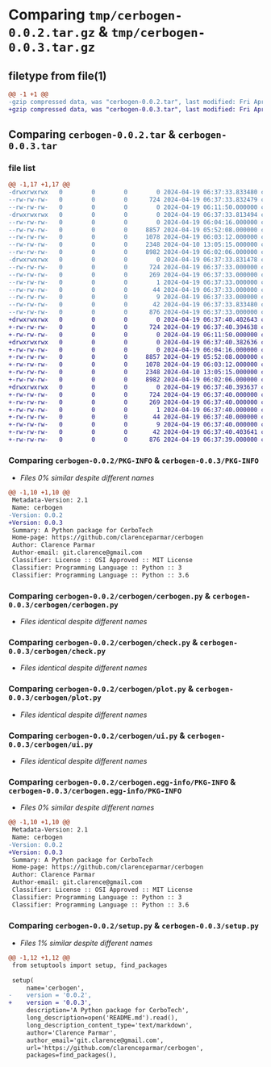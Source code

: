 # Comparing `tmp/cerbogen-0.0.2.tar.gz` & `tmp/cerbogen-0.0.3.tar.gz`

## filetype from file(1)

```diff
@@ -1 +1 @@
-gzip compressed data, was "cerbogen-0.0.2.tar", last modified: Fri Apr 19 06:37:33 2024, max compression
+gzip compressed data, was "cerbogen-0.0.3.tar", last modified: Fri Apr 19 06:37:40 2024, max compression
```

## Comparing `cerbogen-0.0.2.tar` & `cerbogen-0.0.3.tar`

### file list

```diff
@@ -1,17 +1,17 @@
-drwxrwxrwx   0        0        0        0 2024-04-19 06:37:33.833480 cerbogen-0.0.2/
--rw-rw-rw-   0        0        0      724 2024-04-19 06:37:33.832479 cerbogen-0.0.2/PKG-INFO
--rw-rw-rw-   0        0        0        0 2024-04-19 06:11:50.000000 cerbogen-0.0.2/README.md
-drwxrwxrwx   0        0        0        0 2024-04-19 06:37:33.813494 cerbogen-0.0.2/cerbogen/
--rw-rw-rw-   0        0        0        0 2024-04-19 06:04:16.000000 cerbogen-0.0.2/cerbogen/__init__.py
--rw-rw-rw-   0        0        0     8857 2024-04-19 05:52:08.000000 cerbogen-0.0.2/cerbogen/cerbogen.py
--rw-rw-rw-   0        0        0     1078 2024-04-19 06:03:12.000000 cerbogen-0.0.2/cerbogen/check.py
--rw-rw-rw-   0        0        0     2348 2024-04-10 13:05:15.000000 cerbogen-0.0.2/cerbogen/plot.py
--rw-rw-rw-   0        0        0     8982 2024-04-19 06:02:06.000000 cerbogen-0.0.2/cerbogen/ui.py
-drwxrwxrwx   0        0        0        0 2024-04-19 06:37:33.831478 cerbogen-0.0.2/cerbogen.egg-info/
--rw-rw-rw-   0        0        0      724 2024-04-19 06:37:33.000000 cerbogen-0.0.2/cerbogen.egg-info/PKG-INFO
--rw-rw-rw-   0        0        0      269 2024-04-19 06:37:33.000000 cerbogen-0.0.2/cerbogen.egg-info/SOURCES.txt
--rw-rw-rw-   0        0        0        1 2024-04-19 06:37:33.000000 cerbogen-0.0.2/cerbogen.egg-info/dependency_links.txt
--rw-rw-rw-   0        0        0       44 2024-04-19 06:37:33.000000 cerbogen-0.0.2/cerbogen.egg-info/requires.txt
--rw-rw-rw-   0        0        0        9 2024-04-19 06:37:33.000000 cerbogen-0.0.2/cerbogen.egg-info/top_level.txt
--rw-rw-rw-   0        0        0       42 2024-04-19 06:37:33.833480 cerbogen-0.0.2/setup.cfg
--rw-rw-rw-   0        0        0      876 2024-04-19 06:37:33.000000 cerbogen-0.0.2/setup.py
+drwxrwxrwx   0        0        0        0 2024-04-19 06:37:40.402643 cerbogen-0.0.3/
+-rw-rw-rw-   0        0        0      724 2024-04-19 06:37:40.394638 cerbogen-0.0.3/PKG-INFO
+-rw-rw-rw-   0        0        0        0 2024-04-19 06:11:50.000000 cerbogen-0.0.3/README.md
+drwxrwxrwx   0        0        0        0 2024-04-19 06:37:40.382636 cerbogen-0.0.3/cerbogen/
+-rw-rw-rw-   0        0        0        0 2024-04-19 06:04:16.000000 cerbogen-0.0.3/cerbogen/__init__.py
+-rw-rw-rw-   0        0        0     8857 2024-04-19 05:52:08.000000 cerbogen-0.0.3/cerbogen/cerbogen.py
+-rw-rw-rw-   0        0        0     1078 2024-04-19 06:03:12.000000 cerbogen-0.0.3/cerbogen/check.py
+-rw-rw-rw-   0        0        0     2348 2024-04-10 13:05:15.000000 cerbogen-0.0.3/cerbogen/plot.py
+-rw-rw-rw-   0        0        0     8982 2024-04-19 06:02:06.000000 cerbogen-0.0.3/cerbogen/ui.py
+drwxrwxrwx   0        0        0        0 2024-04-19 06:37:40.393637 cerbogen-0.0.3/cerbogen.egg-info/
+-rw-rw-rw-   0        0        0      724 2024-04-19 06:37:40.000000 cerbogen-0.0.3/cerbogen.egg-info/PKG-INFO
+-rw-rw-rw-   0        0        0      269 2024-04-19 06:37:40.000000 cerbogen-0.0.3/cerbogen.egg-info/SOURCES.txt
+-rw-rw-rw-   0        0        0        1 2024-04-19 06:37:40.000000 cerbogen-0.0.3/cerbogen.egg-info/dependency_links.txt
+-rw-rw-rw-   0        0        0       44 2024-04-19 06:37:40.000000 cerbogen-0.0.3/cerbogen.egg-info/requires.txt
+-rw-rw-rw-   0        0        0        9 2024-04-19 06:37:40.000000 cerbogen-0.0.3/cerbogen.egg-info/top_level.txt
+-rw-rw-rw-   0        0        0       42 2024-04-19 06:37:40.403641 cerbogen-0.0.3/setup.cfg
+-rw-rw-rw-   0        0        0      876 2024-04-19 06:37:39.000000 cerbogen-0.0.3/setup.py
```

### Comparing `cerbogen-0.0.2/PKG-INFO` & `cerbogen-0.0.3/PKG-INFO`

 * *Files 0% similar despite different names*

```diff
@@ -1,10 +1,10 @@
 Metadata-Version: 2.1
 Name: cerbogen
-Version: 0.0.2
+Version: 0.0.3
 Summary: A Python package for CerboTech
 Home-page: https://github.com/clarenceparmar/cerbogen
 Author: Clarence Parmar
 Author-email: git.clarence@gmail.com
 Classifier: License :: OSI Approved :: MIT License
 Classifier: Programming Language :: Python :: 3
 Classifier: Programming Language :: Python :: 3.6
```

### Comparing `cerbogen-0.0.2/cerbogen/cerbogen.py` & `cerbogen-0.0.3/cerbogen/cerbogen.py`

 * *Files identical despite different names*

### Comparing `cerbogen-0.0.2/cerbogen/check.py` & `cerbogen-0.0.3/cerbogen/check.py`

 * *Files identical despite different names*

### Comparing `cerbogen-0.0.2/cerbogen/plot.py` & `cerbogen-0.0.3/cerbogen/plot.py`

 * *Files identical despite different names*

### Comparing `cerbogen-0.0.2/cerbogen/ui.py` & `cerbogen-0.0.3/cerbogen/ui.py`

 * *Files identical despite different names*

### Comparing `cerbogen-0.0.2/cerbogen.egg-info/PKG-INFO` & `cerbogen-0.0.3/cerbogen.egg-info/PKG-INFO`

 * *Files 0% similar despite different names*

```diff
@@ -1,10 +1,10 @@
 Metadata-Version: 2.1
 Name: cerbogen
-Version: 0.0.2
+Version: 0.0.3
 Summary: A Python package for CerboTech
 Home-page: https://github.com/clarenceparmar/cerbogen
 Author: Clarence Parmar
 Author-email: git.clarence@gmail.com
 Classifier: License :: OSI Approved :: MIT License
 Classifier: Programming Language :: Python :: 3
 Classifier: Programming Language :: Python :: 3.6
```

### Comparing `cerbogen-0.0.2/setup.py` & `cerbogen-0.0.3/setup.py`

 * *Files 1% similar despite different names*

```diff
@@ -1,12 +1,12 @@
 from setuptools import setup, find_packages
 
 setup(
     name='cerbogen',
-    version = '0.0.2',
+    version = '0.0.3',
     description='A Python package for CerboTech',
     long_description=open('README.md').read(),
     long_description_content_type='text/markdown',
     author='Clarence Parmar',
     author_email='git.clarence@gmail.com',
     url='https://github.com/clarenceparmar/cerbogen',
     packages=find_packages(),
```

